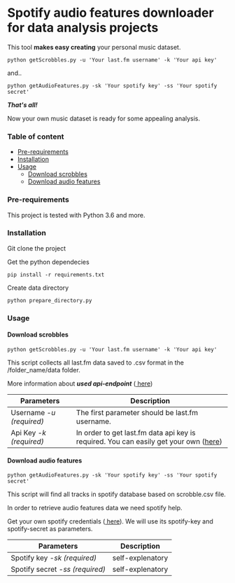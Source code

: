 # Spotify audio features downloader for data analysis projects

This tool **makes easy creating** your personal music dataset. 

```
python getScrobbles.py -u 'Your last.fm username' -k 'Your api key'
```
and..
```
python getAudioFeatures.py -sk 'Your spotify key' -ss 'Your spotify secret'
```
***That's all!***

Now your own music dataset is ready for some appealing analysis.

### Table of content

* [Pre-requirements](#pre-requirements)
* [Installation](#installation)
* [Usage](#usage)
  * [Download scrobbles](#download-scrobbles)
  * [Download audio features](#download-audio-features)
  
### Pre-requirements

This project is tested with Python 3.6 and more.

### Installation

Git clone the project

Get the python dependecies

```
pip install -r requirements.txt
```

Create data directory
```
python prepare_directory.py
```


### Usage

#### Download scrobbles

```
python getScrobbles.py -u 'Your last.fm username' -k 'Your api key'
```

This script collects all last.fm data saved to .csv format in the /folder_name/data folder. 

More information about ***used api-endpoint*** ([ here](https://www.last.fm/api/show/user.getRecentTracks)) 

Parameters  | Description
---    | --- 
Username *-u* *(required)* | The first parameter should be last.fm username. 
Api Key *-k* *(required)* | In order to get last.fm data api key is required. You can easily get your own ([here](https://www.last.fm/api/account/create))


#### Download audio features

```
python getAudioFeatures.py -sk 'Your spotify key' -ss 'Your spotify secret'
```

This script will find all tracks in spotify database based on scrobble.csv file. 

In order to retrieve audio features data we need spotify help.

Get your own spotify credentials ([ here](https://developer.spotify.com/dashboard/login)). We will use its spotify-key and spotify-secret as parameters.

Parameters  | Description
---    | --- 
Spotify key *-sk* *(required)* | self-explenatory
Spotify secret *-ss* *(required)* | self-explenatory





 


